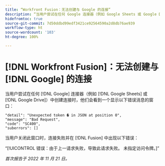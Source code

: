 ```yaml
---
title: “Workfront Fusion：无法创建与 Google 的连接”
description: “当用户尝试在任何 Google 连接器（例如 Google Sheets 或 Google Drive）中创建连接时，不会创建连接并且用户会看到各种错误消息。”
hidefromtoc: true
source-git-commit: 7d50ddbd99edf3421ce92564590a2d8db76ae939
workflow-type: ht
source-wordcount: '103'
ht-degree: 100%

---
```



# [!DNL Workfront Fusion]：无法创建与 [!DNL Google] 的连接

当用户尝试在任何 [!DNL Google] 连接器（例如 [!DNL Google Sheets] 或 [!DNL Google Drive]）中创建连接时，他们会看到一个显示以下错误消息的窗口：

```
"detail": "Unexpected token � in JSON at position 0",
"message": "Bad Request",
"code": "SC400",
"suberrors": []
```

当用户关闭此窗口时，连接失败并在 [!DNL Fusion] 中出现以下错误：

“[!UICONTROL 错误：由于上一请求失败，导致此请求失败。 未指定访问令牌。]”

_首次报告于 2022 年 11 月 21 日。_

